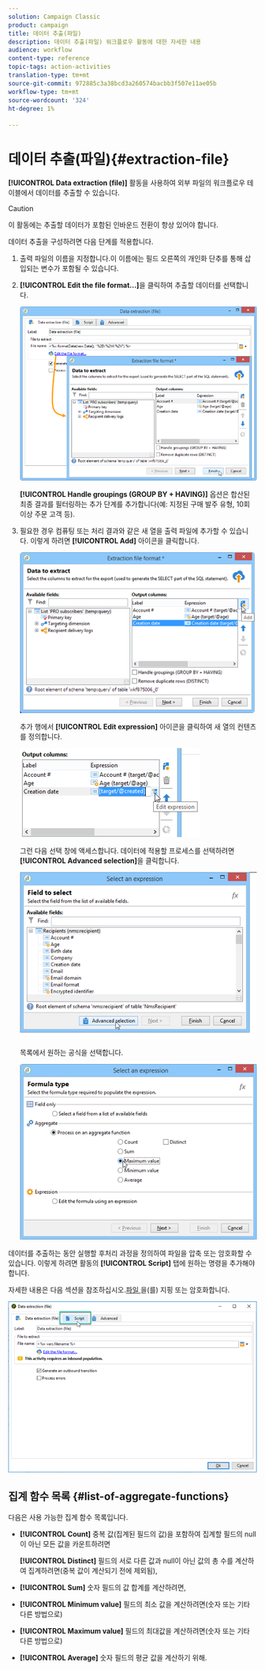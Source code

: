 ```yaml
---
solution: Campaign Classic
product: campaign
title: 데이터 추출(파일)
description: 데이터 추출(파일) 워크플로우 활동에 대한 자세한 내용
audience: workflow
content-type: reference
topic-tags: action-activities
translation-type: tm+mt
source-git-commit: 972885c3a38bcd3a260574bacbb3f507e11ae05b
workflow-type: tm+mt
source-wordcount: '324'
ht-degree: 1%

---
```



# 데이터 추출(파일){#extraction-file}

**[!UICONTROL Data extraction (file)]** 활동을 사용하여 외부 파일의 워크플로우 테이블에서 데이터를 추출할 수 있습니다.

>[!CAUTION]
>
>이 활동에는 추출할 데이터가 포함된 인바운드 전환이 항상 있어야 합니다.

데이터 추출을 구성하려면 다음 단계를 적용합니다.

1. 출력 파일의 이름을 지정합니다.이 이름에는 필드 오른쪽의 개인화 단추를 통해 삽입되는 변수가 포함될 수 있습니다.
1. **[!UICONTROL Edit the file format...]**&#x200B;을 클릭하여 추출할 데이터를 선택합니다.

   ![](assets/s_advuser_extract_file_param.png)

   **[!UICONTROL Handle groupings (GROUP BY + HAVING)]** 옵션은 합산된 최종 결과를 필터링하는 추가 단계를 추가합니다(예: 지정된 구매 발주 유형, 10회 이상 주문 고객 등).

1. 필요한 경우 컴퓨팅 또는 처리 결과와 같은 새 열을 출력 파일에 추가할 수 있습니다. 이렇게 하려면 **[!UICONTROL Add]** 아이콘을 클릭합니다.

   ![](assets/s_advuser_extract_file_add_col.png)

   추가 행에서 **[!UICONTROL Edit expression]** 아이콘을 클릭하여 새 열의 컨텐츠를 정의합니다.

   ![](assets/s_advuser_extract_file_add_exp.png)

   그런 다음 선택 창에 액세스합니다. 데이터에 적용할 프로세스를 선택하려면 **[!UICONTROL Advanced selection]**&#x200B;을 클릭합니다.

   ![](assets/s_advuser_extract_file_advanced_selection.png)

   목록에서 원하는 공식을 선택합니다.

   ![](assets/s_advuser_extract_file_agregate_values.png)

데이터를 추출하는 동안 실행할 후처리 과정을 정의하여 파일을 압축 또는 암호화할 수 있습니다. 이렇게 하려면 활동의 **[!UICONTROL Script]** 탭에 원하는 명령을 추가해야 합니다.

자세한 내용은 다음 섹션을 참조하십시오.[파일 ](../../workflow/using/how-to-use-workflow-data.md#zipping-or-encrypting-a-file)을(를) 지핑 또는 암호화합니다.

![](assets/postprocessing_dataextraction.png)

## 집계 함수 목록 {#list-of-aggregate-functions}

다음은 사용 가능한 집계 함수 목록입니다.

* **[!UICONTROL Count]** 중복 값(집계된 필드의 값)을 포함하여 집계할 필드의 null이 아닌 모든 값을 카운트하려면

   **[!UICONTROL Distinct]** 필드의 서로 다른 값과 null이 아닌 값의 총 수를 계산하여 집계하려면(중복 값이 계산되기 전에 제외됨),

* **[!UICONTROL Sum]** 숫자 필드의 값 합계를 계산하려면,
* **[!UICONTROL Minimum value]** 필드의 최소 값을 계산하려면(숫자 또는 기타 다른 방법으로)
* **[!UICONTROL Maximum value]** 필드의 최대값을 계산하려면(숫자 또는 기타 다른 방법으로)
* **[!UICONTROL Average]** 숫자 필드의 평균 값을 계산하기 위해.

